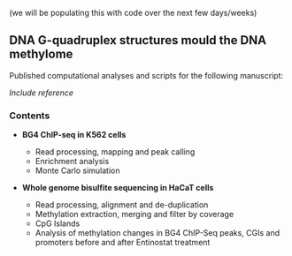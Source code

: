 (we will be populating this with code over the next few days/weeks)

## DNA G-quadruplex structures mould the DNA methylome

Published computational analyses and scripts for the following manuscript:

*Include reference*

### Contents

- **BG4 ChIP-seq in K562 cells**
  - Read processing, mapping and peak calling
  - Enrichment analysis
  - Monte Carlo simulation
  
- **Whole genome bisulfite sequencing in HaCaT cells**
  - Read processing, alignment and de-duplication
  - Methylation extraction, merging and filter by coverage
  - CpG Islands
  - Analysis of methylation changes in BG4 ChIP-Seq peaks, CGIs and promoters before and after Entinostat treatment 
  

